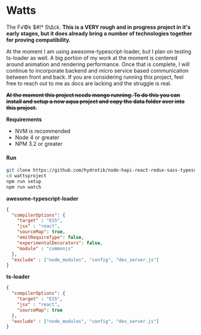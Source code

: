 # Watts
The F√©k $#!† St∆ck. **This is a VERY rough and in progress project in it's early stages, but it does already bring a number of technologies together for proving compatibility.**

At the moment I am using awesome-typescript-loader, but I plan on testing ts-loader as well. A big portion of my work at the moment is centered around animation and rendering performance. Once that is complete, I will continue to incorporate backend and micro service based communication between front and back. If you are considering running this project, feel free to reach out to me as docs are lacking and the struggle is real.

**~~At the moment this project needs mongo running. To do this you can install and setup a new aqua project and copy the data folder over into this project.~~** 

**Requirements**
* NVM is recommended
* Node 4 or greater
* NPM 3.2 or greater

#### Run

```bash
git clone https://github.com/hydrotik/node-hapi-react-redux-sass-typescript-mongo-webpack-hmr-gulp.git wattsproject
cd wattsproject
npm run setup
npm run watch
```


**awesome-typescript-loader**
```json
{
  "compilerOptions": {
    "target" : "ES5",
    "jsx" : "react",
    "sourceMap": true,
    "emitRequireType": false,
    "experimentalDecorators": false,
    "module" : "commonjs"
  },
  "exclude" : ["node_modules", "config", "dev_server.js"]
}
```

**ts-loader**
```json
{
  "compilerOptions": {
    "target" : "ES5",
    "jsx" : "react",
    "sourceMap": true
  },
  "exclude" : ["node_modules", "config", "dev_server.js"]
}
```